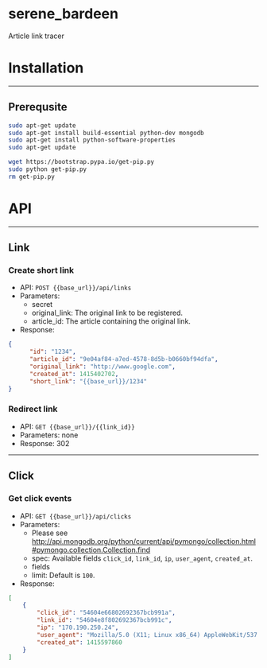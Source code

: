 serene_bardeen
==============

Article link tracer


# Installation
----------

## Prerequsite

```bash
sudo apt-get update
sudo apt-get install build-essential python-dev mongodb
sudo apt-get install python-software-properties
sudo apt-get update

wget https://bootstrap.pypa.io/get-pip.py
sudo python get-pip.py
rm get-pip.py

```

# API
----------

## Link
### Create short link

- API: `POST {{base_url}}/api/links`
- Parameters:
    - secret
	- original_link: The original link to be registered.
	- article_id: The article containing the original link.
- Response:
```json
{
      "id": "1234",
      "article_id": "9e04af84-a7ed-4578-8d5b-b0660bf94dfa",
      "original_link": "http://www.google.com",
      "created_at": 1415402702,
      "short_link": "{{base_url}}/1234"
}

```

### Redirect link

- API: `GET {{base_url}}/{{link_id}}`
- Parameters: none
- Response: 302

----------


## Click
### Get click events

- API: `GET {{base_url}}/api/clicks`
- Parameters:
    - Please see http://api.mongodb.org/python/current/api/pymongo/collection.html#pymongo.collection.Collection.find
    - spec: Available fields `click_id`, `link_id`, `ip`, `user_agent`, `created_at`.
    - fields
    - limit: Default is `100`.
- Response:
```json
[
    {
        "click_id": "54604e66802692367bcb991a",
        "link_id": "54604e8f802692367bcb991c",
        "ip": "170.190.250.24",
        "user_agent": "Mozilla/5.0 (X11; Linux x86_64) AppleWebKit/537.36 (KHTML, like Gecko) Chrome/38.0.2125.111 Safari/537.36",
        "created_at": 1415597860
    }
]

```

